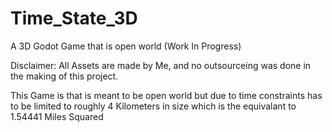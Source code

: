 # Time_State_3D
A 3D Godot Game that is open world (Work In Progress)

Disclaimer: All Assets are made by Me, and no outsourceing was done in the making of this project.

This Game is that is meant to be open world but due to time constraints has to be limited to roughly 4 Kilometers in size which is the equivalant to 1.54441 Miles Squared 
